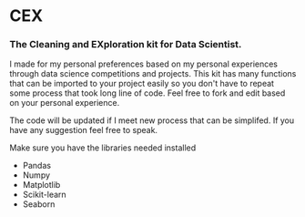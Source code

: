 # CEX
### The Cleaning and EXploration kit for Data Scientist.

I made for my personal preferences based on my personal experiences through data science competitions and projects. This kit has many functions that can be imported to your project easily so you don't have to repeat some process that took long line of code. Feel free to fork and edit based on your personal experience.

The code will be updated if I meet new process that can be simplifed. If you have any suggestion feel free to speak.

Make sure you have the libraries needed installed

<ul>
  <li>Pandas</li>
  <li>Numpy</li>
  <li>Matplotlib</li>
  <li>Scikit-learn</li>
  <li>Seaborn</li>
</ul>
